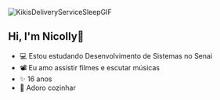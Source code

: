 ![KikisDeliveryServiceSleepGIF](https://github.com/user-attachments/assets/c3915de0-170a-4c1f-9d93-ec55074c72f5)
## Hi, I'm Nicolly👋

- 💻 Estou estudando Desenvolvimento de Sistemas no Senai
- 📽️ Eu amo assistir filmes e escutar músicas
- ✨ 16 anos
- 🍳 Adoro cozinhar
